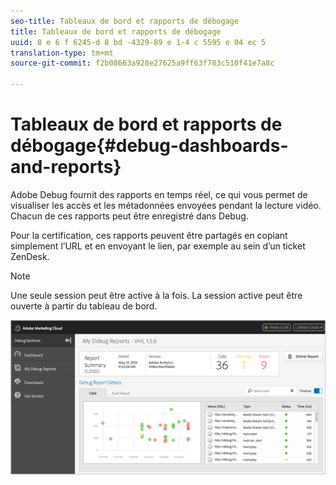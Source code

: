 ```yaml
---
seo-title: Tableaux de bord et rapports de débogage
title: Tableaux de bord et rapports de débogage
uuid: 8 e 6 f 6245-d 8 bd -4329-89 e 1-4 c 5595 e 04 ec 5
translation-type: tm+mt
source-git-commit: f2b08663a928e27625a9ff63f783c510f41e7a8c

---
```



# Tableaux de bord et rapports de débogage{#debug-dashboards-and-reports}

Adobe Debug fournit des rapports en temps réel, ce qui vous permet de visualiser les accès et les métadonnées envoyées pendant la lecture vidéo. Chacun de ces rapports peut être enregistré dans Debug.

Pour la certification, ces rapports peuvent être partagés en copiant simplement l’URL et en envoyant le lien, par exemple au sein d’un ticket ZenDesk.

>[!NOTE]
>
>Une seule session peut être active à la fois. La session active peut être ouverte à partir du tableau de bord.

![](assets/debug-dashboard.png)

